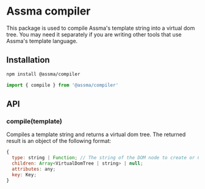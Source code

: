 # Assma compiler

This package is used to compile Assma's template string into a virtual dom tree. You may need it separately if you are writing other tools that use Assma's template language.

## Installation

``` bash
npm install @assma/compiler
```

``` js
import { compile } from '@assma/compiler'
```

## API

### compile(template)

Compiles a template string and returns a virtual dom tree. The returned result is an object of the following format:

``` js
{
  type: string | Function; // The string of the DOM node to create or Component constructor to render
  children: Array<VirtualDomTree | string> | null;
  attributes: any;
  key: Key;
}
```
